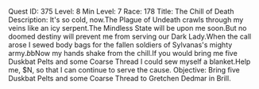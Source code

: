 Quest ID: 375
Level: 8
Min Level: 7
Race: 178
Title: The Chill of Death
Description: It's so cold, now.The Plague of Undeath crawls through my veins like an icy serpent.The Mindless State will be upon me soon.But no doomed destiny will prevent me from serving our Dark Lady.When the call arose I sewed body bags for the fallen soldiers of Sylvanas's mighty army.$b$bNow my hands shake from the chill.If you would bring me five Duskbat Pelts and some Coarse Thread I could sew myself a blanket.Help me, $N, so that I can continue to serve the cause.
Objective: Bring five Duskbat Pelts and some Coarse Thread to Gretchen Dedmar in Brill.
